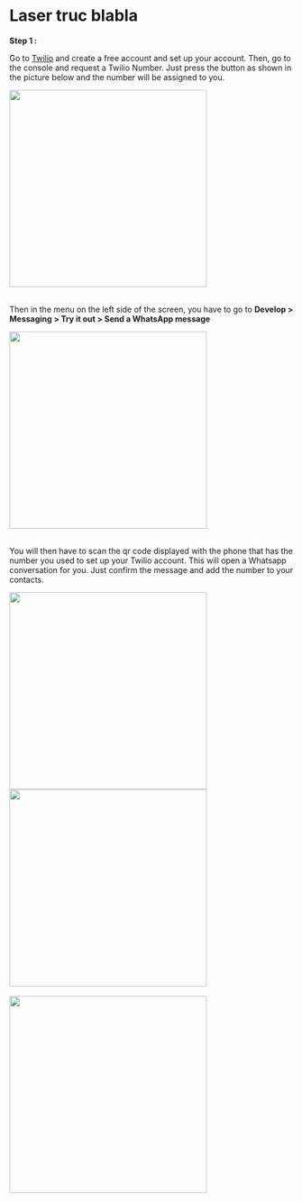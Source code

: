 # Laser truc blabla

**Step 1 :** 

Go to [Twilio](https://www.twilio.com/en-us) and create a free account and set up your account. Then, go to the console and request a Twilio Number. Just press the button as shown in the picture below and the number will be assigned to you.

<img height=350 src="https://github.com/stefarine/smart_food_dispenser/assets/57952280/4dc4dd18-a810-4ef0-a663-1dc3f030f8f1">
</br></br>

Then in the menu on the left side of the screen, you have to go to **Develop > Messaging > Try it out > Send a WhatsApp message**

<img height=350 src="https://github.com/stefarine/smart_food_dispenser/assets/57952280/51dad0a0-61ab-425e-9359-dae9883200b7">
</br></br>

You will then have to scan the qr code displayed with the phone that has the number you used to set up your Twilio account. This will open a Whatsapp conversation for you. Just confirm the message and add the number to your contacts.

<img height=350 src="https://github.com/stefarine/smart_food_dispenser/assets/57952280/acea5cd9-4e1e-4025-a26e-998e24b01416">
<img height=350 src="https://github.com/stefarine/smart_food_dispenser/assets/57952280/a028a2a8-1bea-4a2b-b827-ba821736592a">
</br></br>

<img height=350 src="https://github.com/stefarine/smart_food_dispenser/assets/57952280/dd4f3ee6-42f4-44a9-9b82-dce23307b635">
